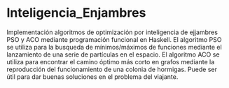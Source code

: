 # Inteligencia_Enjambres
Implementación algoritmos de optimización por inteligencia de ejjambres PSO y ACO mediante programación funcional en Haskell.
El algoritmo PSO se utiliza para la busqueda de mínimos/máximos de funciones mediante el lanzamiento de una serie de partículas en el espacio.
El algoritmo ACO se utiliza para encontrar el camino óptimo más corto en grafos mediante la reproducción del funcionamiento de una colonia de hormigas. Puede ser útil para dar buenas soluciones en el problema del viajante.
